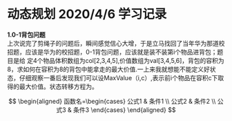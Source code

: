 # 动态规划 2020/4/6 学习记录  
**1.0-1背包问题**  
上次说完了剪绳子的问题后，瞬间感觉信心大增，于是立马找回了当年华为那道校招题，应该是华为的校招题，0-1背包问题，应该就是装不装第i个物品进背包；题目是给
定4个物品体积数组为col[2,3,4,5],价值数组为val[3,4,5,6]，背包的容积为8，求如何在容积为8的背包中能拿走的最大价值.一上来我就想能不能定义好状态，仔细观察一番后发现我们可以设MaxValue（i,c）,表示前i个物品在容积c下取得的最大价值。状态转移方程为。  

$$
\begin{aligned}
函数名=\begin{cases}
公式1 & 条件1 \\  
公式2 & 条件2 \\  
公式3 & 条件3  
\end{cases}
\end{aligned}
$$

